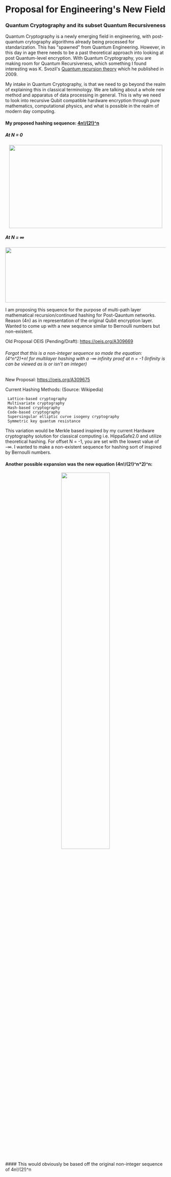 # Proposal for Engineering's New Field
### Quantum Cryptography and its subset Quantum Recursiveness

Quantum Cryptography is a newly emerging field in engineering, with post-quantum crytography algorithms already being processed for standarization. This has "spawned" from Quantum Engineering. However, in this day in age there needs to be a past theoretical approach into looking at post Quantum-level encryption. With Quantum Cryptography, you are making room for Quantum Recursiveness, which something I found interesting was K. Svozil's [Quantum recursion theory](http://citeseerx.ist.psu.edu/viewdoc/summary?doi=10.1.1.263.9717) which he published in 2009.

My intake in Quantum Cryptography, is that we need to go beyond the realm of explaining this in classical terminology. We are talking about a whole new method and apparatus of data processing in general. This is why we need to look into recursive Qubit compatible hardware encryption through pure mathematics, computational physics, and what is possible in the realm of modern day computing.

#### My proposed hashing sequence: [4n!/(2!)^n](https://www.wolframalpha.com/input/?i=4n!%2F(2!)%5En)
##### At N = 0

<p align="center">
  <img width="481" height="261" src="https://i.imgur.com/X76p37y.gif">
</p>

##### At N =  ∞

<p align="center">
  <img width="519" height="173" src="https://i.imgur.com/aQEy113.gif">
</p>

I am proposing this sequence for the purpose of multi-path layer mathematical recursion/continued hashing for Post-Qauntum networks. Reason (4n) as in representation of the original Qubit encryption layer. Wanted to come up with a new sequence similar to Bernoulli numbers but non-existent.

Old Proposal OEIS (Pending/Draft): https://oeis.org/A309669

###### Forgot that this is a non-integer sequence so made the equation: (4^n^2)+n! for multilayer hashing with a -∞ infinity proof at n = -1 (Infinity is can be viewed as is or isn't an integer)
New Proposal: https://oeis.org/A309675

Current Hashing Methods: (Source: Wikipedia)

     Lattice-based cryptography
     Multivariate cryptography
     Hash-based cryptography
     Code-based cryptography
     Supersingular elliptic curve isogeny cryptography
     Symmetric key quantum resistance
     
This variation would be Merkle based inspired by my current Hardware cryptography solution for classical computing i.e. HippaSafe2.0 and utilize theoretical hashing. For offset N = -1, you are set with the lowest value of -∞. I wanted to make a non-existent sequence for hashing sort of inspired by Bernoulli numbers.

#### Another possible expansion was the new equation (4n!/(2!)^n*2)^n:
<p align="center">
  <img width="55%" height="55%" src="https://i.imgur.com/QT6yU01.gif">
</p>
#### This would obviously be based off the original non-integer sequence of 4n!/(2!)^n
